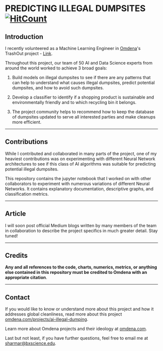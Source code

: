 # PREDICTING ILLEGAL DUMPSITES [![HitCount](http://hits.dwyl.io/ramanshsharma2806/Predicting-Dumpsites.svg)](http://hits.dwyl.io/ramanshsharma2806/Predicting-Dumpsites)

## Introduction

I recently volunteered as a Machine Learning Engineer in [Omdena](https://omdena.com/)'s TrashOut project - [Link](https://omdena.com/projects/ai-illegal-dumping/).

Throughout this project, our team of 50 AI and Data Science experts from around the world worked to achieve 3 broad goals:

1. Build models on illegal dumpsites to see if there are any patterns that can help to understand what causes illegal dumpsites, predict potential dumpsites, and how to avoid such dumpsites.

2. Develop a classifier to identify if a shopping product is sustainable and environmentally friendly and to which recycling bin it belongs.

3. The project community helps to recommend how to keep the database of dumpsites updated to serve all interested parties and make cleanups more efficient.

-------

## Contributions

While I contributed and collaborated in many parts of the project, one of my heaviest contributions was on experimenting with different Neural Network architectures to see if this class of AI algorithms was suitable for predicting potential illegal dumpsites.


This repository contains the jupyter notebook that I worked on with other collaborators to experiment with numerous variations of different Neural Networks. It contains explanatory documentation, descriptive graphs, and classification metrics.

---

## Article

I will soon post official Medium blogs written by many members of the team in collaboration to describe the project specifics in much greater detail. Stay tuned!

-------

## Credits

**Any and all references to the code, charts, numerics, metrics, or anything else contained in this repository must be credited to Omdena with an appropriate citation**. 

---


## Contact

If you would like to know or understand more about this project and how it addresses global cleanliness, read more about this project [omdena.com/projects/ai-illegal-dumping](https://omdena.com/projects/ai-illegal-dumping/).

Learn more about Omdena projects and their ideology at [omdena.com](https://omdena.com/).

Last but not least, if you have further questions, feel free to email me at [sharmar@bxscience.edu](sharmar@bxscience.edu).

